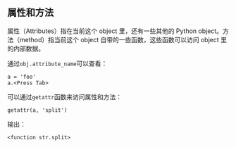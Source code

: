 

## 属性和方法

属性（Attributes）指在当前这个 object 里，还有一些其他的 Python object。方法（method）指当前这个 object 自带的一些函数，这些函数可以访问 object 里的内部数据。

通过`obj.attribute_name`可以查看：

```
a = 'foo'
a.<Press Tab>
```

可以通过`getattr`函数来访问属性和方法：

```
getattr(a, 'split')
```

输出：

```
<function str.split>
```
